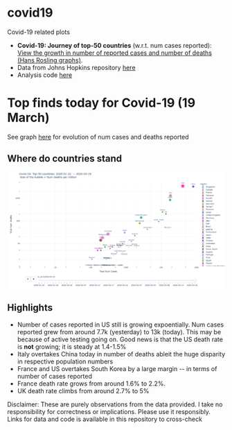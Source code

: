 # covid19
Covid-19 related plots

* **Covid-19: Journey of top-50 countries** (w.r.t. num cases reported): [View the growth in number of reported cases and number of deaths (Hans Rosling graphs)](https://htmlpreview.github.io/?https://github.com/vinkolar/covid19/blob/master/covid.html).
* Data from Johns Hopkins repository [here](https://github.com/CSSEGISandData/COVID-19/tree/master/csse_covid_19_data/csse_covid_19_time_series)
* Analysis code [here](corona.ipynb)


# Top finds today for Covid-19 (19 March)
See graph [here](https://htmlpreview.github.io/?https://github.com/vinkolar/covid19/blob/master/covid.html) for evolution of num cases and deaths reported 

## Where do countries stand
![Snapshot on 19-March-2020](countrySnapshot.PNG)

## Highlights

* Number of cases reported in US still is growing expoentially. Num cases reported grew from around 7.7k (yesterday) to 13k (today). This may be because of active testing going on. Good news is that the US death rate is **not** growing; it is steady at 1.4-1.5%
* Italy overtakes China today in number of deaths ableit the huge disparity in respective population numbers
* France and US overtakes South Korea by a large margin -- in terms of number of cases reported
* France death rate grows from around 1.6% to 2.2%. 
* UK death rate climbs from around 2.7% to 5%

Disclaimer: These are purely observations from the data provided. I take no responsibility for correctness or implications. Please use it responsibly. Links for data and code is available in this repository to cross-check
